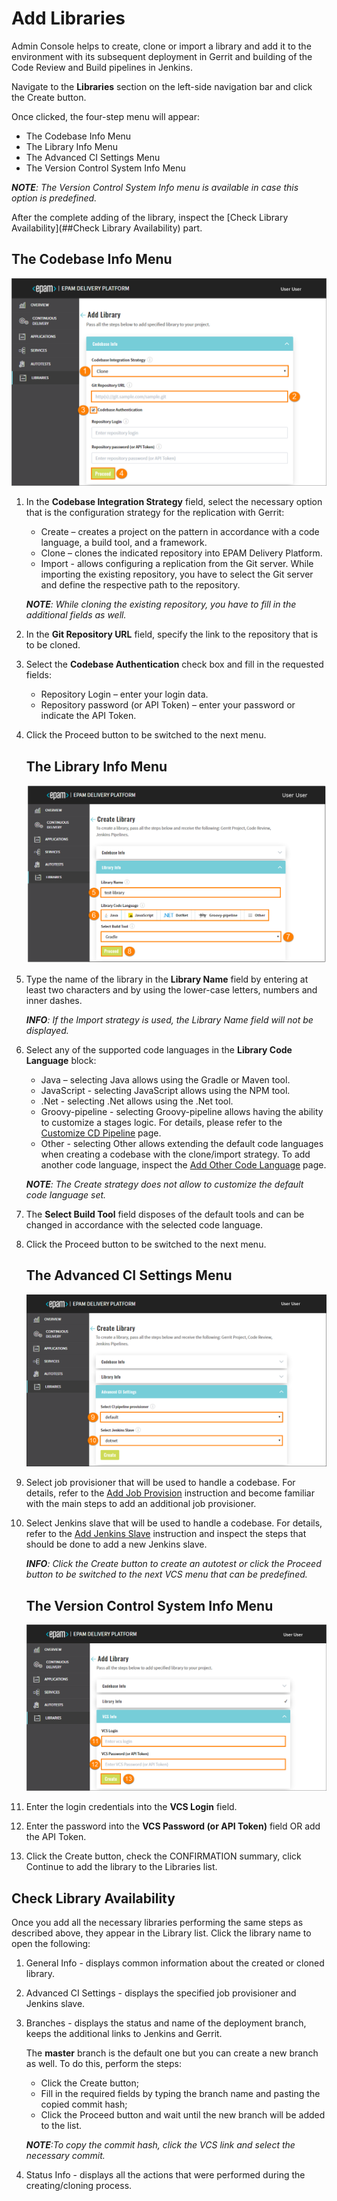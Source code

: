 # Add Libraries

Admin Console helps to create, clone or import a library and add it to the environment with its subsequent deployment in Gerrit and building of the Code Review and Build pipelines in Jenkins. 

Navigate to the **Libraries** section on the left-side navigation bar and click the Create button.

Once clicked, the four-step menu will appear:

* The Codebase Info Menu
* The Library Info Menu
* The Advanced CI Settings Menu
* The Version Control System Info Menu

_**NOTE**: The Version Control System Info menu is available in case this option is predefined._

After the complete adding of the library, inspect the [Check Library Availability](##Check Library Availability) part.

## The Codebase Info Menu

![addlib1](../readme-resource/addlib1.png "addlib1")

1. In the **Codebase Integration Strategy** field, select the necessary option that is the configuration strategy for the replication with Gerrit:
    - Create – creates a project on the pattern in accordance with a code language, a build tool, and a framework.
    - Clone – clones the indicated repository into EPAM Delivery Platform.
    - Import - allows configuring a replication from the Git server. While importing the existing repository, you have to select the Git server and define the respective path to the repository.

    _**NOTE**: While cloning the existing repository, you have to fill in the additional fields as well._

2. In the **Git Repository URL** field, specify the link to the repository that is to be cloned.
3. Select the **Codebase Authentication** check box and fill in the requested fields:
    - Repository Login – enter your login data.
    - Repository password (or API Token) – enter your password or indicate the API Token.
4. Click the Proceed button to be switched to the next menu.

    ## The Library Info Menu

    ![addlib2](../readme-resource/addlib2.png "addlib2")

5. Type the name of the library in the **Library Name** field by entering at least two characters and by using the lower-case letters, numbers and inner dashes.

    _**INFO**: If the Import strategy is used, the Library Name field will not be displayed._

6. Select any of the supported code languages in the **Library Code Language** block:

    - Java – selecting Java allows using the Gradle or Maven tool.
    - JavaScript - selecting JavaScript allows using the NPM tool.
    - .Net - selecting .Net allows using the .Net tool.
    - Groovy-pipeline - selecting Groovy-pipeline allows having the ability to customize a stages logic. For details, please refer to the [Customize CD Pipeline](https://github.com/epmd-edp/jenkins-operator/blob/master/documentation/customize-deploy-pipeline.md#customize-cd-pipeline) page.
    - Other - selecting Other allows extending the default code languages when creating a codebase with the clone/import strategy. To add another code language, inspect the [Add Other Code Language](https://github.com/epmd-edp/admin-console/blob/master/readme.md#add-other-code-language) page.

    _**NOTE**: The Create strategy does not allow to customize the default code language set._

7. The **Select Build Tool** field disposes of the default tools and can be changed in accordance with the selected code language.

8. Click the Proceed button to be switched to the next menu.

    ## The Advanced CI Settings Menu
    
    ![addlib3](../readme-resource/addlib3.png "addlib3")

9. Select job provisioner that will be used to handle a codebase. For details, refer to the [Add Job Provision](https://github.com/epmd-edp/jenkins-operator/blob/master/documentation/add-job-provision.md#add-job-provision) instruction and become familiar with the main steps to add an additional job provisioner.

10. Select Jenkins slave that will be used to handle a codebase. For details, refer to the [Add Jenkins Slave](https://github.com/epmd-edp/jenkins-operator/blob/master/documentation/add-jenkins-slave.md#add-jenkins-slave) instruction and inspect the steps that should be done to add a new Jenkins slave.

    _**INFO**: Click the Create button to create an autotest or click the Proceed button to be switched to the next VCS menu that can be predefined._ 

    ## The Version Control System Info Menu

    ![addlib4](../readme-resource/addlib4.png "addlib4")

11. Enter the login credentials into the **VCS Login** field.
12. Enter the password into the **VCS Password (or API Token)** field OR add the API Token.
13. Click the Create button, check the CONFIRMATION summary, click Continue to add the library to the Libraries list.

## Check Library Availability

Once you add all the necessary libraries performing the same steps as described above, they appear in the Library list. Click the library name to open the following:

1. General Info - displays common information about the created or cloned library.
2. Advanced CI Settings - displays the specified job provisioner and Jenkins slave.
3. Branches - displays the status and name of the deployment branch, keeps the additional links to Jenkins and Gerrit.

    The **master** branch is the default one but you can create a new branch as well. To do this, perform the steps:

    - Click the Create button;
    - Fill in the required fields by typing the branch name and pasting the copied commit hash;
    - Click the Proceed button and wait until the new branch will be added to the list.
   
    _**NOTE**:To copy the commit hash, click the VCS link and select the necessary commit._  
4. Status Info - displays all the actions that were performed during the creating/cloning process.